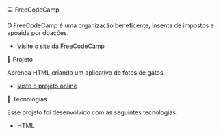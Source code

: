 💻 FreeCodeCamp

O FreeCodeCamp é uma organização beneficente, insenta de impostos e apoaida por doações.

- [Visite o site da FreeCodeCamp](https://www.freecodecamp.org/learn)

🔖 Projeto

Aprenda HTML criando um aplicativo de fotos de gatos.
- [Viste o projeto online](http://gabrielaspenha.github.io/App-Fotos-de-Gatos)

🚀 Tecnologias

Esse projeto foi desenvolvido com as seguintes tecnologias:

- HTML

